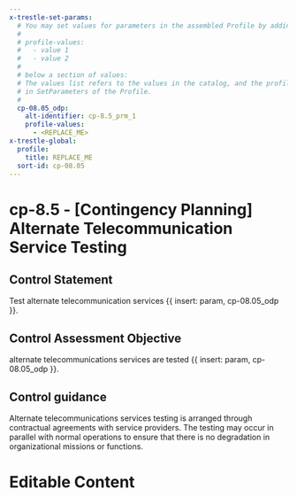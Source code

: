 ```yaml
---
x-trestle-set-params:
  # You may set values for parameters in the assembled Profile by adding
  #
  # profile-values:
  #   - value 1
  #   - value 2
  #
  # below a section of values:
  # The values list refers to the values in the catalog, and the profile-values represent values
  # in SetParameters of the Profile.
  #
  cp-08.05_odp:
    alt-identifier: cp-8.5_prm_1
    profile-values:
      - <REPLACE_ME>
x-trestle-global:
  profile:
    title: REPLACE_ME
  sort-id: cp-08.05
---
```


# cp-8.5 - \[Contingency Planning\] Alternate Telecommunication Service Testing

## Control Statement

Test alternate telecommunication services {{ insert: param, cp-08.05_odp }}.

## Control Assessment Objective

alternate telecommunications services are tested {{ insert: param, cp-08.05_odp }}.

## Control guidance

Alternate telecommunications services testing is arranged through contractual agreements with service providers. The testing may occur in parallel with normal operations to ensure that there is no degradation in organizational missions or functions.

# Editable Content

<!-- Make additions and edits below -->
<!-- The above represents the contents of the control as received by the profile, prior to additions. -->
<!-- If the profile makes additions to the control, they will appear below. -->
<!-- The above markdown may not be edited but you may edit the content below, and/or introduce new additions to be made by the profile. -->
<!-- If there is a yaml header at the top, parameter values may be edited. Use --set-parameters to incorporate the changes during assembly. -->
<!-- The content here will then replace what is in the profile for this control, after running profile-assemble. -->
<!-- The current profile has no added parts for this control, but you may add new ones here. -->
<!-- Each addition must have a heading either of the form ## Control my_addition_name -->
<!-- or ## Part a. (where the a. refers to one of the control statement labels.) -->
<!-- "## Control" parts are new parts added after the statement part. -->
<!-- "## Part" parts are new parts added into the top-level statement part with that label. -->
<!-- Subparts may be added with nested hash levels of the form ### My Subpart Name -->
<!-- underneath the parent ## Control or ## Part being added -->
<!-- See https://ibm.github.io/compliance-trestle/tutorials/ssp_profile_catalog_authoring/ssp_profile_catalog_authoring for guidance. -->
